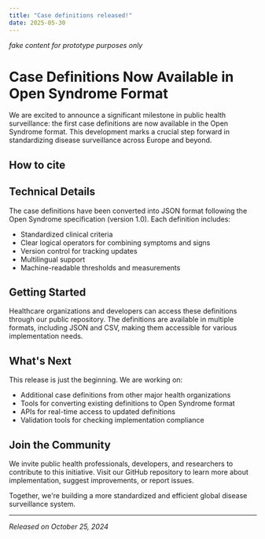 ```yaml
---
title: "Case definitions released!"
date: 2025-05-30
---
```


_fake content for prototype purposes only_

# Case Definitions Now Available in Open Syndrome Format

We are excited to announce a significant milestone in public health surveillance: the first case definitions are now available in the Open Syndrome format.
This development marks a crucial step forward in standardizing disease surveillance across Europe and beyond.

## How to cite

## Technical Details

The case definitions have been converted into JSON format following the Open Syndrome specification (version 1.0). Each definition includes:

* Standardized clinical criteria
* Clear logical operators for combining symptoms and signs
* Version control for tracking updates
* Multilingual support
* Machine-readable thresholds and measurements

## Getting Started

Healthcare organizations and developers can access these definitions through our public repository. The definitions are available in multiple formats, including JSON and CSV, making them accessible for various implementation needs.

## What's Next

This release is just the beginning. We are working on:

* Additional case definitions from other major health organizations
* Tools for converting existing definitions to Open Syndrome format
* APIs for real-time access to updated definitions
* Validation tools for checking implementation compliance

## Join the Community

We invite public health professionals, developers, and researchers to contribute to this initiative. Visit our GitHub repository to learn more about implementation, suggest improvements, or report issues.

Together, we're building a more standardized and efficient global disease surveillance system.

---
*Released on October 25, 2024*
